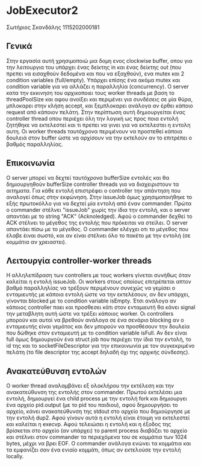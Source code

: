 # JobExecutor2

Σωτήριος Σκανδάλης 1115202000181

## Γενικά

Στην εργασία αυτή χρησιμοποιώ μια δομη ενος clockwise buffer, οπου για την λειτουργια του υπάρχει ένας δείκτης in και ένας δείκτης out (που πρεπει να εισαχθούν δεδομένα και που να εξαχθούν), ενα mutex και 2 condition variables (full/empty). Υπάρχει επίσης ένα ακόμα mutex και condition variable για να αλλάζει η παραλληλία (concurrency). Ο server κατα την εκκινηση του αρχικοποιει τους worker threads με βαση το threadPoolSize και αφου ανοίξει και περιμένει για συνδέσεις σε μία θύρα, μπλοκαρει στην κλήση accept, και ξεμπλοκαρει ανάλογα αν έρθει κάποιο request από κάποιον πελάτη. Στην περίπτωση αυτή δημιουργείται ένας controller thread οπου περιέχει όλη την λογική ως προς ποια εντολή ζητήθηκε να εκτελεστεί και τι πρεπει να γινει για να εκτελεστει η εντολη αυτη. Οι worker threads ταυτόχρονα περιμένουν να προστεθεί κάποια δουλειά στον buffer ώστε να αρχίσουν να την εκτελούν αν το επιτρέπει ο βαθμός παραλληλίας.

## Επικοινωνία

Ο server μπορεί να δεχτεί ταυτόχρονα bufferSize εντολές και θα δημιουργηθούν bufferSize controller threads για να διαχειριστουν τα αιτηματα. Για κάθε εντολή επιστρέφει ο controller την απάντηση που αναλογεί όπως στην εκφώνηση. Στην issueJob όμως χρησιμοποιήθηκε το εξής πρωτοκόλλο για να δεχτεί μία εντολή από έναν commander. Πρώτα ο commander στέλνει "issueJob" χωρίς την ίδια την εντολή, και ο server απαντάει με το string "ACK" (Acknoledged). Αφού ο commander δεχθεί το ACK στέλνει το μέγεθος της εντολής που πρόκειται να στείλει. O server απαντάει πίσω με το μέγεθος. O commander ελέγχει οτι το μέγεθος που έλαβε έιναι σωστό, και αν είναι στέλνει όλο το πακέτο με την εντολή (σε κομμάτια αν χρειαστει). 

## Λειτουργία controller-worker threads

Η αλληλεπίδραση των controllers με τους workers γίνεται συνήθως όταν καλείται η εντολή issueJob. Οι workers στους οποίους επιτρέπεται απτον βαθμό παραλληλίας να τρέξουν περιμένουν συνεχώς να γεμίσει ο ενταμιευτής με κάποια εντολή ώστε να την εκτελέσουν, αν δεν υπάρχει, γίνονται blocked με το condition variable isEmpty. Έτσι ανάλογα αν κάποιος controller παει και προσθεσει κάτι στον ενταμιευτή θα κάνει signal την μεταβλητη αυτή ώστε να τρέξει κάποιος worker. Οι controllers μπορούν και αυτοί να βρεθούν ανάλογα σε ένα σενάριο blocking αν ο ενταμιευτής είναι γεμάτος και δεν μπορούν να προσθέσουν την δουλεία που δώθηκε στον ενταμιευτή με το condition variable isFull. Αν δεν είναι full όμως δημιουργούν ένα struct job που περιέχει την ίδια την εντολή, το id της και το socketFileDescriptor για την επικοινωνία με τον συγκεκριμένο πελάτη (το file descriptor της accept δηλαδή όχι της αρχικής σύνδεσης).

## Ανακατεύθυνση εντολών

Ο worker thread αναλαμβάνει εξ ολοκλήρου την εκτέλεση και την ανακατεύθυνση της εντολής στον commander. Πρωτού εκτελέσει μια εντολή, δημιουργεί ένα child process με την εντολή fork και δημιουργει ένα αρχείο pid.output (με το pid του παιδιου), αφού δημιουργήσει το αρχείο, κάνει ανακατεύθυνση της stdout στο αρχείο που δημιούργησε με την εντολή dup2. Αφού γίνουν αυτά η εντολή είναι έτοιμη να εκτελεστεί και καλείται η execvp. Αφού τελειώσει η εντολή και η έξοδος της βρίσκεται στο αρχείο (αν υπάρχει) το parent process διαβάζει το αρχείο και στέλνει στον commander τα περιεχόμενα του σε κομμάτια των 1024 bytes, μέχρι να βρει EOF. Ο commander ανάλογα ενώνει τα κομμάτια και τα εμφανίζει σαν ένα ενιαίο κομμάτι, όπως αν εκτελούσε την εντολή locally.  
